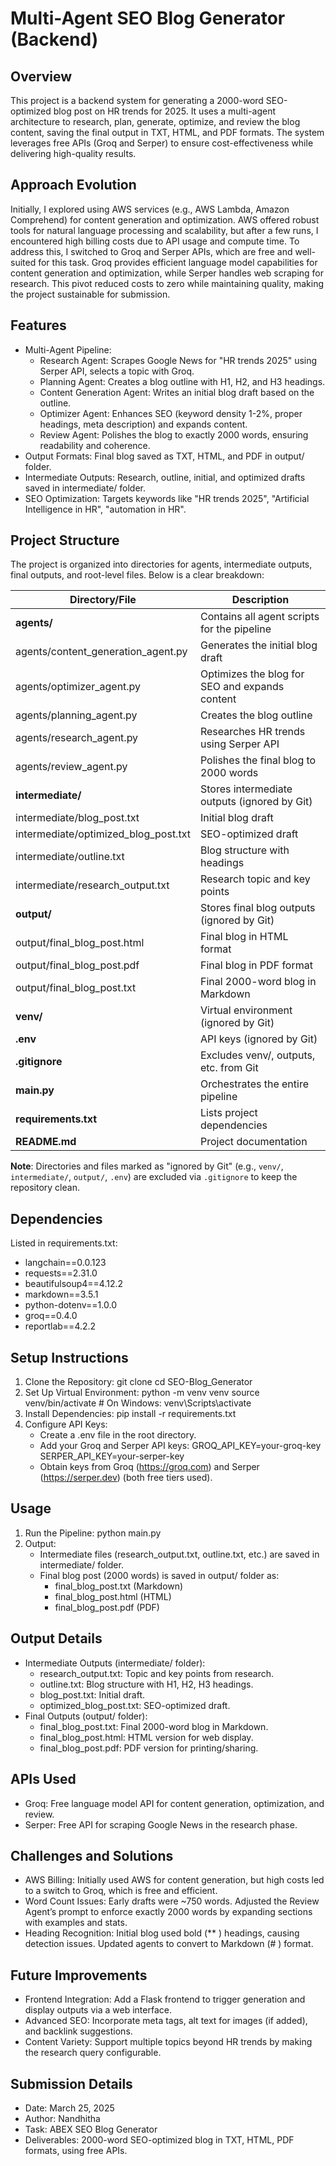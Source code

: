 # Multi-Agent SEO Blog Generator (Backend)

## Overview
This project is a backend system for generating a 2000-word SEO-optimized blog post on HR trends for 2025. It uses a multi-agent architecture to research, plan, generate, optimize, and review the blog content, saving the final output in TXT, HTML, and PDF formats. The system leverages free APIs (Groq and Serper) to ensure cost-effectiveness while delivering high-quality results.

## Approach Evolution
Initially, I explored using AWS services (e.g., AWS Lambda, Amazon Comprehend) for content generation and optimization. AWS offered robust tools for natural language processing and scalability, but after a few runs, I encountered high billing costs due to API usage and compute time. To address this, I switched to Groq and Serper APIs, which are free and well-suited for this task. Groq provides efficient language model capabilities for content generation and optimization, while Serper handles web scraping for research. This pivot reduced costs to zero while maintaining quality, making the project sustainable for submission.

## Features
- Multi-Agent Pipeline:
  - Research Agent: Scrapes Google News for "HR trends 2025" using Serper API, selects a topic with Groq.
  - Planning Agent: Creates a blog outline with H1, H2, and H3 headings.
  - Content Generation Agent: Writes an initial blog draft based on the outline.
  - Optimizer Agent: Enhances SEO (keyword density 1-2%, proper headings, meta description) and expands content.
  - Review Agent: Polishes the blog to exactly 2000 words, ensuring readability and coherence.
- Output Formats: Final blog saved as TXT, HTML, and PDF in output/ folder.
- Intermediate Outputs: Research, outline, initial, and optimized drafts saved in intermediate/ folder.
- SEO Optimization: Targets keywords like "HR trends 2025", "Artificial Intelligence in HR", "automation in HR".

## Project Structure

The project is organized into directories for agents, intermediate outputs, final outputs, and root-level files. Below is a clear breakdown:

| Directory/File         | Description                                      |
|------------------------|--------------------------------------------------|
| **agents/**            | Contains all agent scripts for the pipeline      |
| agents/content_generation_agent.py | Generates the initial blog draft     |
| agents/optimizer_agent.py | Optimizes the blog for SEO and expands content |
| agents/planning_agent.py | Creates the blog outline                |
| agents/research_agent.py | Researches HR trends using Serper API   |
| agents/review_agent.py | Polishes the final blog to 2000 words     |
| **intermediate/**      | Stores intermediate outputs (ignored by Git)     |
| intermediate/blog_post.txt | Initial blog draft                     |
| intermediate/optimized_blog_post.txt | SEO-optimized draft          |
| intermediate/outline.txt | Blog structure with headings             |
| intermediate/research_output.txt | Research topic and key points    |
| **output/**            | Stores final blog outputs (ignored by Git)       |
| output/final_blog_post.html | Final blog in HTML format             |
| output/final_blog_post.pdf | Final blog in PDF format               |
| output/final_blog_post.txt | Final 2000-word blog in Markdown       |
| **venv/**              | Virtual environment (ignored by Git)             |
| **.env**               | API keys (ignored by Git)                        |
| **.gitignore**         | Excludes venv/, outputs, etc. from Git           |
| **main.py**            | Orchestrates the entire pipeline                 |
| **requirements.txt**   | Lists project dependencies                       |
| **README.md**          | Project documentation                            |

**Note**: Directories and files marked as "ignored by Git" (e.g., `venv/`, `intermediate/`, `output/`, `.env`) are excluded via `.gitignore` to keep the repository clean.

## Dependencies
Listed in requirements.txt:
- langchain==0.0.123
- requests==2.31.0
- beautifulsoup4==4.12.2
- markdown==3.5.1
- python-dotenv==1.0.0
- groq==0.4.0
- reportlab==4.2.2

## Setup Instructions
1. Clone the Repository:
   git clone <your-repo-url>
   cd SEO-Blog_Generator
2. Set Up Virtual Environment:
   python -m venv venv
   source venv/bin/activate  # On Windows: venv\Scripts\activate
3. Install Dependencies:
   pip install -r requirements.txt
4. Configure API Keys:
   - Create a .env file in the root directory.
   - Add your Groq and Serper API keys:
     GROQ_API_KEY=your-groq-key
     SERPER_API_KEY=your-serper-key
   - Obtain keys from Groq (https://groq.com) and Serper (https://serper.dev) (both free tiers used).

## Usage
1. Run the Pipeline:
   python main.py
2. Output:
   - Intermediate files (research_output.txt, outline.txt, etc.) are saved in intermediate/ folder.
   - Final blog post (2000 words) is saved in output/ folder as:
     - final_blog_post.txt (Markdown)
     - final_blog_post.html (HTML)
     - final_blog_post.pdf (PDF)

## Output Details
- Intermediate Outputs (intermediate/ folder):
  - research_output.txt: Topic and key points from research.
  - outline.txt: Blog structure with H1, H2, H3 headings.
  - blog_post.txt: Initial draft.
  - optimized_blog_post.txt: SEO-optimized draft.
- Final Outputs (output/ folder):
  - final_blog_post.txt: Final 2000-word blog in Markdown.
  - final_blog_post.html: HTML version for web display.
  - final_blog_post.pdf: PDF version for printing/sharing.

## APIs Used
- Groq: Free language model API for content generation, optimization, and review.
- Serper: Free API for scraping Google News in the research phase.

## Challenges and Solutions
- AWS Billing: Initially used AWS for content generation, but high costs led to a switch to Groq, which is free and efficient.
- Word Count Issues: Early drafts were ~750 words. Adjusted the Review Agent’s prompt to enforce exactly 2000 words by expanding sections with examples and stats.
- Heading Recognition: Initial blog used bold (** ) headings, causing detection issues. Updated agents to convert to Markdown (# ) format.

## Future Improvements
- Frontend Integration: Add a Flask frontend to trigger generation and display outputs via a web interface.
- Advanced SEO: Incorporate meta tags, alt text for images (if added), and backlink suggestions.
- Content Variety: Support multiple topics beyond HR trends by making the research query configurable.

## Submission Details
- Date: March 25, 2025
- Author: Nandhitha
- Task: ABEX SEO Blog Generator
- Deliverables: 2000-word SEO-optimized blog in TXT, HTML, PDF formats, using free APIs.